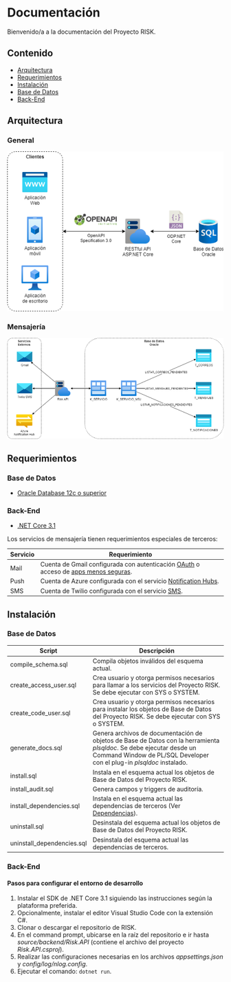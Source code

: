 # Documentación

Bienvenido/a a la documentación del Proyecto RISK.

## Contenido
* [Arquitectura](#arquitectura)
* [Requerimientos](#requerimientos)
* [Instalación](#instalación)
* [Base de Datos](database/README.md)
* [Back-End](backend/README.md)

## Arquitectura
### General
![Arquitectura General](architecture/Risk.png)

### Mensajería
![Arquitectura Mensajería](architecture/Msj.png)

## Requerimientos
### Base de Datos
* [Oracle Database 12c o superior](https://www.oracle.com/database/technologies/xe-downloads.html)

### Back-End
* [.NET Core 3.1](https://dotnet.microsoft.com/download/dotnet-core/3.1)

Los servicios de mensajería tienen requerimientos especiales de terceros:

Servicio|Requerimiento
--------|-------------
Mail|Cuenta de Gmail configurada con autenticación [OAuth](https://github.com/jstedfast/MailKit/blob/master/GMailOAuth2.md) o acceso de [apps menos seguras](https://www.google.com/settings/security/lesssecureapps).
Push|Cuenta de Azure configurada con el servicio [Notification Hubs](https://azure.microsoft.com/es-es/services/notification-hubs/).
SMS|Cuenta de Twilio configurada con el servicio [SMS](https://www.twilio.com/sms).

## Instalación
### Base de Datos

Script|Descripción
------|-----------
compile_schema.sql|Compila objetos inválidos del esquema actual.
create_access_user.sql|Crea usuario y otorga permisos necesarios para llamar a los servicios del Proyecto RISK. Se debe ejecutar con SYS o SYSTEM.
create_code_user.sql|Crea usuario y otorga permisos necesarios para instalar los objetos de Base de Datos del Proyecto RISK. Se debe ejecutar con SYS o SYSTEM.
generate_docs.sql|Genera archivos de documentación de objetos de Base de Datos con la herramienta *plsqldoc*. Se debe ejecutar desde un Command Window de PL/SQL Developer con el plug-in *plsqldoc* instalado.
install.sql|Instala en el esquema actual los objetos de Base de Datos del Proyecto RISK.
install_audit.sql|Genera campos y triggers de auditoría.
install_dependencies.sql|Instala en el esquema actual las dependencias de terceros (Ver [Dependencias](database/README.md#dependencias)).
uninstall.sql|Desinstala del esquema actual los objetos de Base de Datos del Proyecto RISK.
uninstall_dependencies.sql|Desinstala del esquema actual las dependencias de terceros.

### Back-End
#### Pasos para configurar el entorno de desarrollo
1. Instalar el SDK de .NET Core 3.1 siguiendo las instrucciones según la plataforma preferida.
2. Opcionalmente, instalar el editor Visual Studio Code con la extensión C#.
3. Clonar o descargar el repositorio de RISK.
4. En el command prompt, ubicarse en la raíz del repositorio e ir hasta *source/backend/Risk.API* (contiene el archivo del proyecto *Risk.API.csproj*).
5. Realizar las configuraciones necesarias en los archivos *appsettings.json* y *config/log/nlog.config*.
6. Ejecutar el comando: `dotnet run`.